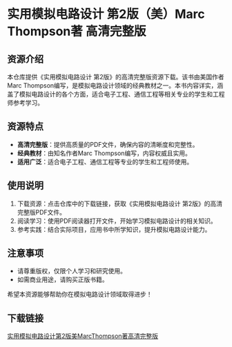 # 实用模拟电路设计 第2版（美）Marc Thompson著 高清完整版

## 资源介绍

本仓库提供《实用模拟电路设计 第2版》的高清完整版资源下载。该书由美国作者Marc Thompson编写，是模拟电路设计领域的经典教材之一。本书内容详实，涵盖了模拟电路设计的各个方面，适合电子工程、通信工程等相关专业的学生和工程师参考学习。

## 资源特点

- **高清完整版**：提供高质量的PDF文件，确保内容的清晰度和完整性。
- **经典教材**：由知名作者Marc Thompson编写，内容权威且实用。
- **适用广泛**：适合电子工程、通信工程等专业的学生和工程师使用。

## 使用说明

1. 下载资源：点击仓库中的下载链接，获取《实用模拟电路设计 第2版》的高清完整版PDF文件。
2. 阅读学习：使用PDF阅读器打开文件，开始学习模拟电路设计的相关知识。
3. 参考实践：结合实际项目，应用书中所学知识，提升模拟电路设计能力。

## 注意事项

- 请尊重版权，仅限个人学习和研究使用。
- 如需商业用途，请购买正版书籍。

希望本资源能够帮助你在模拟电路设计领域取得进步！

## 下载链接

[实用模拟电路设计第2版美MarcThompson著高清完整版](https://pan.quark.cn/s/ca243bf6580b)